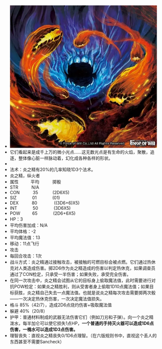 - ![image.png](../assets/image_1631329883026_0.png)
- 它们看起来是成千上万的微小光点……这无数光点是有生命的火焰，聚散，追逐，整体像心脏一样脉动着，幻化成各种各样的形状。
-
- 法术：炎之精有20%的几率知晓1D3个法术。
- 炎之精，纵火者
- 属性          平均           掷骰
- STR           N/A
- CON           35            (2D6X5)
- SIZ             01             (01)
- DEX           80              ((3D6+6)X5)
- INT             50             (3D6X5)
- POW          65             (2D6+6X5)
- HP：3
- 平均伤害加成：N/A
- 平均体格：-2
- 平均魔法值：13
- 移动：11点飞行
- 攻击
- 每回合攻击：1次
- 战斗方式：炎之精通过接触攻击，被接触的可燃目标会被点燃。它们通过热休克对人类造成伤害。掷2D6作为炎之精造成的伤害以判定热休克，如果调查员通过了CON检定，只承受一半伤害；如果失败，承受完全伤害。
- 在同一次攻击中，炎之精会试图从它的目标身上偷取魔法值，此时需要进行对抗POW检定：如果炎之精胜利，则从受害者身上偷取1D10点魔法值；如果目标获胜，炎之精自己失去一点魔法值。也就是说炎之精每次攻击需要掷两次骰——一次决定热休克伤害，一次决定魔法值损失。
- 格斗 85%（42/7），造成2D6点烧灼伤害+吸取魔法值
- 躲避 40%（20/8）
- 护甲：普通材料制成的武器无法伤害它们（例如刀刃和子弹）。向一个炎之精泼水，每半加仑可以使它损失1点HP，**一个普通的手持灭火器可以造成1D6点伤害，一桶水可以造成1D3点伤害。**
- 理智丧失：直视炎之精丧失0/1D6点理智。（在六版规则书中，直视这个丢人的东西甚至不需要Sancheck）